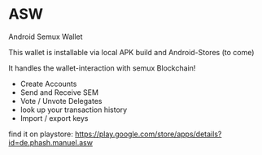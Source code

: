 # ASW
Android Semux Wallet

This wallet is installable via local APK build and Android-Stores (to come)

It handles the wallet-interaction with semux Blockchain!
- Create Accounts
- Send and Receive SEM
- Vote / Unvote Delegates 
- look up your transaction history
- Import / export keys


find it on playstore: https://play.google.com/store/apps/details?id=de.phash.manuel.asw
